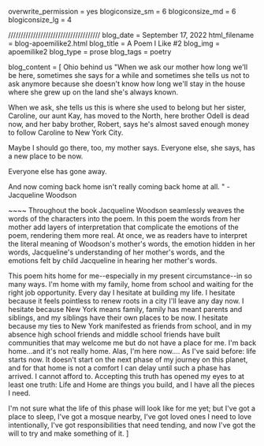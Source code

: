overwrite_permission = yes
blogiconsize_sm = 6
blogiconsize_md = 6
blogiconsize_lg = 4

///////////////////////////////////// 
blog_date = September 17, 2022
html_filename = blog-apoemilike2.html 
blog_title = A Poem I Like #2
blog_img = apoemilike2 
blog_type = prose
blog_tags = poetry

blog_content = \[ 
Ohio behind us 
"When we ask our mother how long we'll
be here, sometimes she says for a while and sometimes she tells us not
to ask anymore because she doesn't know how long we'll stay in the house
where she grew up on the land she's always known.

When we ask, she tells us this is where she used to belong but her
sister, Caroline, our aunt Kay, has moved to the North, here brother
Odell is dead now, and her baby brother, Robert, says he's almost saved
enough money to follow Caroline to New York City.

Maybe I should go there, too, my mother says. Everyone else, she says,
has a new place to be now.

Everyone else has gone away.

And now coming back home isn't really coming back home at all. "
-Jacqueline Woodson

\~\~\~\~ 
Throughout the book Jacqueline Woodson seamlessly weaves the
words of the characters into the poem. In this poem the words from her
mother add layers of interpretation that complicate the emotions of the
poem, rendering them more real. At once, we as readers have to interpret
the literal meaning of Woodson's mother's words, the emotion hidden in
her words, Jacqueline's understanding of her mother's words, and the
emotions felt by child Jacqueline in hearing her mother's words.

This poem hits home for me--especially in my present circumstance--in so
many ways. I'm home with my family, home from school and waiting for the
right job opportunity. Every day I hesitate at building my life. I
hesitate because it feels pointless to renew roots in a city I'll leave
any day now. I hesitate because New York means family, family has meant
parents and siblings, and my siblings have their own places to be now. I
hesitate because my ties to New York manifested as friends from school,
and in my absence high school friends and middle school friends have
built communities that may welcome me but do not have a place for me.
I'm back home...and it's not really home. Alas, I'm here now.... As I've
said before: life starts now. It doesn't start on the next phase of my
journey on this planet, and for that home is not a comfort I can delay
until such a phase has arrived. I cannot afford to. Accepting this truth
has opened my eyes to at least one truth: Life and Home are things you
build, and I have all the pieces I need.

I'm not sure what the life of this phase will look like for me yet; but
I've got a place to sleep, I've got a mosque nearby, I've got loved ones
I need to love intentionally, I've got responsibilities that need
tending, and now I've got the will to try and make something of it. \]
